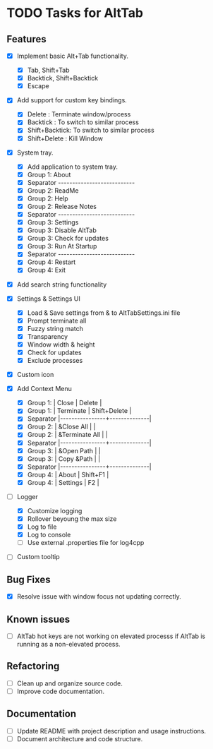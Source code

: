 # TODO Tasks for AltTab

## Features
- [x] Implement basic Alt+Tab functionality.
	- [x] Tab, Shift+Tab
	- [x] Backtick, Shift+Backtick
	- [x] Escape
- [x] Add support for custom key bindings.
	- [x] Delete        : Terminate window/process
	- [x] Backtick      : To switch to similar process
	- [x] Shift+Backtick: To switch to similar process
	- [x] Shift+Delete  : Kill Window
- [x] System tray.
	- [x] Add application to system tray.
	- [x] Group 1: About
	- [x] Separator ---------------------------
	- [x] Group 2: ReadMe
	- [x] Group 2: Help
	- [x] Group 2: Release Notes
	- [x] Separator ---------------------------
	- [x] Group 3: Settings
	- [x] Group 3: Disable AltTab
	- [x] Group 3: Check for updates
	- [x] Group 3: Run At Startup
	- [x] Separator ---------------------------
	- [x] Group 4: Restart
	- [x] Group 4: Exit
- [x] Add search string functionality
- [x] Settings & Settings UI
	- [x] Load & Save settings from & to AltTabSettings.ini file
	- [x] Prompt terminate all
	- [x] Fuzzy string match
	- [x] Transparency
	- [x] Window width & height
	- [x] Check for updates
	- [x] Exclude processes
- [x] Custom icon
- [x] Add Context Menu
	- [x] Group 1:  | Close          | Delete       |
	- [x] Group 1:  | Terminate      | Shift+Delete |
	- [x] Separator |----------------+--------------|
	- [x] Group 2:  | &Close All     |			    |
	- [x] Group 2:  | &Terminate All |			    |
	- [x] Separator |----------------+--------------|
	- [x] Group 3:  | &Open Path     |			    |
	- [x] Group 3:  | Copy &Path     |			    |
	- [x] Separator |----------------+--------------|
	- [x] Group 4:  | About          | Shift+F1	    |
	- [x] Group 4:  | Settings       | F2		    |
- [ ] Logger
	- [x] Customize logging
	- [x] Rollover beyoung the max size
	- [x] Log to file
	- [x] Log to console
	- [ ] Use external .properties file for log4cpp
- [ ] Custom tooltip


## Bug Fixes
- [x] Resolve issue with window focus not updating correctly.

## Known issues
- [ ] AltTab hot keys are not working on elevated processs if AltTab is running as a non-elevated process.

## Refactoring
- [ ] Clean up and organize source code.
- [ ] Improve code documentation.

## Documentation
- [ ] Update README with project description and usage instructions.
- [ ] Document architecture and code structure.
